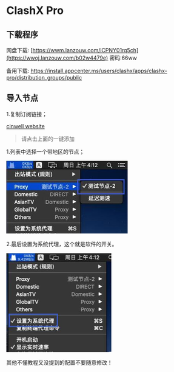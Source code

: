 # ClashX Pro

## 下载程序

网盘下载: [https://wwm.lanzouw.com/iCPNY01rq5ch](https://wwoj.lanzouw.com/b02w4479e) 密码:66ww

备用下载: https://install.appcenter.ms/users/clashx/apps/clashx-pro/distribution_groups/public

## 导入节点

1.复制订阅链接；

[cinwell website](/sublink?type=clash ':include :type=markdown')


> 请点击上面的一键添加

1.列表中选择一个带地区的节点；

![](../static/images/ClashXR/2020-03-01072004.jpg)

2.最后设置为系统代理，这个就是软件的开关。

![](../static/images/ClashXR/2020-03-01072005.jpg)

其他不懂教程又没提到的配置不要随意修改！

